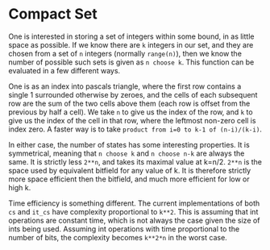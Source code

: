 # Compact Set

One is interested in storing a set of integers within some bound, in as little space as possible. If we know there are `k` integers in our set, and they are chosen from a set of `n` integers (normally `range(n)`), then we know the number of possible such sets is given as `n choose k`. This function can be evaluated in a few different ways.

One is as an index into pascals triangle, where the first row contains a single 1 surrounded otherwise by zeroes, and the cells of each subsequent row are the sum of the two cells above them (each row is offset from the previous by half a cell). We take `n` to give us the index of the row, and `k` to give us the index of the cell in that row, where the leftmost non-zero cell is index zero. 
A faster way is to take `product from i=0 to k-1 of (n-i)/(k-i)`. 

In either case, the number of states has some interesting properties. It is symmetrical, meaning that `n choose k` and `n choose n-k` are always the same. It is strictly less `2**n`, and takes its maximal value at k=n/2. `2**n` is the space used by equivalent bitfield for any value of k. It is therefore strictly more space efficient then the bitfield, and much more efficient for low or high k. 

Time efficiency is something different. The current implementations of both `cs` and `it_cs` have complexity proportional to `k**2`. This is assuming that int operations are constant time, which is not always the case given the size of ints being used. Assuming int operations with time proportional to the number of bits, the complexity becomes `k**2*n` in the worst case. 
